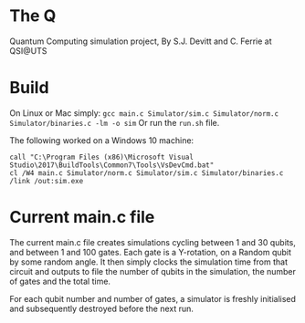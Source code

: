 # The Q
Quantum Computing simulation project, By S.J. Devitt and C. Ferrie at QSI@UTS
# Build
On Linux or Mac simply: ```gcc main.c Simulator/sim.c Simulator/norm.c Simulator/binaries.c -lm -o sim```
Or run the `run.sh` file.

The following worked on a Windows 10 machine:
```
call "C:\Program Files (x86)\Microsoft Visual Studio\2017\BuildTools\Common7\Tools\VsDevCmd.bat"
cl /W4 main.c Simulator/norm.c Simulator/sim.c Simulator/binaries.c /link /out:sim.exe

```
# Current main.c file

The current main.c file creates simulations cycling between 1 and 30 qubits, and between 1 and 100 gates.  Each gate is a  Y-rotation, on a Random qubit by some random angle.  It then simply clocks the simulation time from that circuit and outputs to file the number of qubits in the simulation, the number of gates and the total time. 

For each qubit number and number of gates, a simulator is freshly initialised and subsequently destroyed before the next run.
